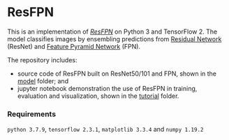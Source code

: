 # ResFPN

This is an implementation of [*ResFPN*](https://github.com/DrMMZ/ResFPN/tree/main/model) on Python 3 and TensorFlow 2. The model classifies images by ensembling predictions from [Residual Network](https://arxiv.org/abs/1512.03385) (ResNet) and [Feature Pyramid Network](https://arxiv.org/abs/1612.03144) (FPN). 

The repository includes:
* source code of ResFPN built on ResNet50/101 and FPN, shown in the [model](https://github.com/DrMMZ/ResFPN/tree/main/model) folder; and
* jupyter notebook demonstration the use of ResFPN in training, evaluation and visualization, shown in the [tutorial](https://github.com/DrMMZ/ResFPN/tree/main/tutorial) folder.

### Requirements
`python 3.7.9`, `tensorflow 2.3.1`, `matplotlib 3.3.4` and `numpy 1.19.2`
